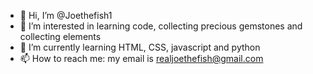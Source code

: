 - 👋 Hi, I’m @Joethefish1
- 👀 I’m interested in learning code, collecting precious gemstones and collecting elements
- 🌱 I’m currently learning HTML, CSS, javascript and python
- 📫 How to reach me: my email is realjoethefish@gmail.com

<!---
Joethefish1/Joethefish1 is a ✨ special ✨ repository because its `README.md` (this file) appears on your GitHub profile.
You can click the Preview link to take a look at your changes.
--->
